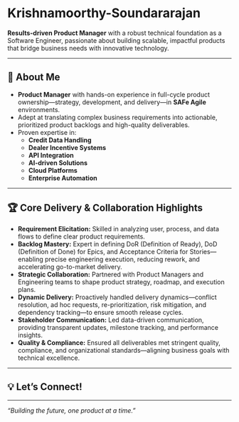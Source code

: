 # Krishnamoorthy-Soundararajan

**Results-driven Product Manager** with a robust technical foundation as a Software Engineer, passionate about building scalable, impactful products that bridge business needs with innovative technology.

---

## 🚀 About Me

- **Product Manager** with hands-on experience in full-cycle product ownership—strategy, development, and delivery—in **SAFe Agile** environments.
- Adept at translating complex business requirements into actionable, prioritized product backlogs and high-quality deliverables.
- Proven expertise in:
  - **Credit Data Handling**
  - **Dealer Incentive Systems**
  - **API Integration**
  - **AI-driven Solutions**
  - **Cloud Platforms**
  - **Enterprise Automation**

---

## 🏆 Core Delivery & Collaboration Highlights

- **Requirement Elicitation:** Skilled in analyzing user, process, and data flows to define clear product requirements.
- **Backlog Mastery:** Expert in defining DoR (Definition of Ready), DoD (Definition of Done) for Epics, and Acceptance Criteria for Stories—enabling precise engineering execution, reducing rework, and accelerating go-to-market delivery.
- **Strategic Collaboration:** Partnered with Product Managers and Engineering teams to shape product strategy, roadmap, and execution plans.
- **Dynamic Delivery:** Proactively handled delivery dynamics—conflict resolution, ad hoc requests, re-prioritization, risk mitigation, and dependency tracking—to ensure smooth release cycles.
- **Stakeholder Communication:** Led data-driven communication, providing transparent updates, milestone tracking, and performance insights.
- **Quality & Compliance:** Ensured all deliverables met stringent quality, compliance, and organizational standards—aligning business goals with technical excellence.

---

## 💡 Let’s Connect!

<!--
[LinkedIn](#) • [Portfolio/Website](#) • [Email](#)
Add your social or contact links here!
-->

---

<!--
![skrish70's GitHub stats](https://github-readme-stats.vercel.app/api?username=skrish70&show_icons=true&theme=default)
-->

*“Building the future, one product at a time.”*
